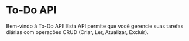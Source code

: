 # To-Do API

Bem-vindo à To-Do API! Esta API permite que você gerencie suas tarefas diárias com operações CRUD (Criar, Ler, Atualizar, Excluir).
